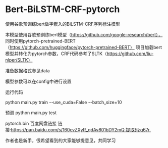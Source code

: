 # Bert-BiLSTM-CRF-pytorch
使用谷歌预训练bert做字嵌入的BiLSTM-CRF序列标注模型

本模型使用谷歌预训练bert模型（https://github.com/google-research/bert）， 
同时使用pytorch-pretrained-BERT（https://github.com/huggingface/pytorch-pretrained-BERT）
项目加载bert模型并转化为pytorch参数，CRF代码参考了SLTK（https://github.com/liu-nlper/SLTK）

准备数据格式参见data

模型参数可以在config中进行设置

运行代码

python main.py train --use_cuda=False --batch_size=10 

预测
python main.py test  


pytorch.bin  百度网盘链接   链接:https://pan.baidu.com/s/160cvZXyR_qdAv801bDY2mQ 提取码:q67r 

作者也是新手，很希望看到的大家能够提意见，共同学习
